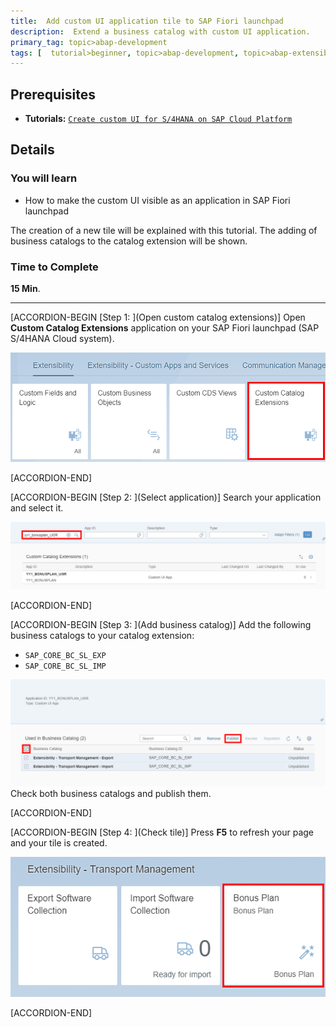 ```yaml
---
title:  Add custom UI application tile to SAP Fiori launchpad
description:  Extend a business catalog with custom UI application.
primary_tag: topic>abap-development
tags: [  tutorial>beginner, topic>abap-development, topic>abap-extensibility ]
---
```


## Prerequisites  
- **Tutorials:** [`Create custom UI for S/4HANA on SAP Cloud Platform`](https://www.sap.com/developer/tutorials/abap-custom-ui-tile.html)


## Details
### You will learn
- How to make the custom UI visible as an application in SAP Fiori launchpad

The creation of a new tile will be explained with this tutorial. The adding of business catalogs to the catalog extension will be shown.

### Time to Complete
**15 Min**.

---

[ACCORDION-BEGIN [Step 1: ](Open custom catalog extensions)]
Open **Custom Catalog Extensions** application on your SAP Fiori launchpad (SAP S/4HANA Cloud system).

![Open custom catalog extensions](catalog.png)

[ACCORDION-END]

[ACCORDION-BEGIN [Step 2: ](Select application)]
Search your application and select it.

![Select application](select.png)

[ACCORDION-END]

[ACCORDION-BEGIN [Step 3: ](Add business catalog)]
Add the following business catalogs to your catalog extension:

  - `SAP_CORE_BC_SL_EXP`
  - `SAP_CORE_BC_SL_IMP`

![Add business catalog](add2.png)
Check both business catalogs and publish them.

[ACCORDION-END]

[ACCORDION-BEGIN [Step 4: ](Check tile)]
Press **F5** to refresh your page and your tile is created.

![Check tile](tile.png)

[ACCORDION-END]
